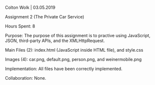 Colton Wolk | 03.05.2019

Assignment 2 (The Private Car Service)

Hours Spent: 8

Purpose: The purpose of this assignment is to practive using JavaScript, JSON, third-party APIs, and the XMLHttpRequest.

Main Files (2): index.html (JavaScript inside HTML file), and style.css

Images (4): car.png, default.png, person.png, and weinermobile.png

Implementation: All files have been correctly implemented.

Collaboration: None.